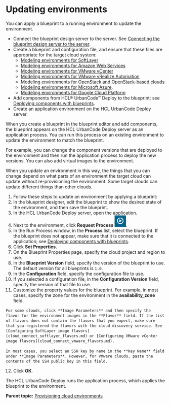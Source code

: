 # Updating environments

You can apply a blueprint to a running environment to update the environment.

-   Connect the blueprint design server to the server. See [Connecting the blueprint design server to the server](../../com.ibm.udeploy.doc/topics/ucdp_integrate.md).
-   Create a blueprint and configuration file, and ensure that these files are appropriate for the target cloud system:
    -   [Modeling environments for SoftLayer](blueprint_edit_softlayer.md#)
    -   [Modeling environments for Amazon Web Services](blueprint_edit_ec2.md)
    -   [Modeling environments for VMware vCenter](blueprint_edit_vc.md)
    -   [Modeling environments for VMware vRealize Automation](blueprint_edit_vra.md)
    -   [Modeling environments for OpenStack and OpenStack-based clouds](blueprint_edit_os.md)
    -   [Modeling environments for Microsoft Azure](blueprint_edit_azure.md).
    -   [Modeling environments for Google Cloud Platform](blueprint_edit_google_cloud.md)
-   Add components from HCL® UrbanCode™ Deploy to the blueprint; see [Deploying components with blueprints](blueprint_deploy_env.md).
-   Create an application environment on the HCL UrbanCode Deploy server.

When you create a blueprint in the blueprint editor and add components, the blueprint appears on the HCL UrbanCode Deploy server as an application process. You can run this process on an existing environment to update the environment to match the blueprint.

For example, you can change the component versions that are deployed to the environment and then run the application process to deploy the new versions. You can also add virtual images to the environment.

When you update an environment in this way, the things that you can change depend on what parts of an environment the target cloud can update without re-provisioning the environment. Some target clouds can update different things than other clouds.

1.  Follow these steps to update an environment by applying a blueprint:
2.   In the blueprint designer, edit the blueprint to show the desired state of the environment, and then save the blueprint. 
3.   In the HCL UrbanCode Deploy server, open the application. 
4.   Next to the environment, click **Request Process** ![](../images/icons/request_process_icon.gif). 
5.   In the Run Process window, in the **Process** list, select the blueprint. If the blueprint does not appear, make sure that it is connected to the application; see [Deploying components with blueprints](blueprint_deploy_env.md).
6.   Click **Set Properties**. 
7.   On the Blueprint Properties page, specify the cloud project and region to use. 
8.   In the **Blueprint Version** field, specify the version of the blueprint to use. The default version for all blueprints is `1.0`.
9.   In the **Configuration** field, specify the configuration file to use. 
10.  If you selected a configuration file, in the **Configuration Version** field, specify the version of that file to use. 
11.  Customize the property values for the blueprint. For example, in most cases, specify the zone for the environment in the **availability\_zone** field.

    For some clouds, click **Image Parameters** and then specify the flavor for the environment images in the **Flavor** field. If the list of flavors does not contain the flavors that you expect, make sure that you registered the flavors with the cloud discovery service. See [Configuring SoftLayer image flavors](cloud_connect_softlayer_flavors.md) or [Configuring VMware vCenter image flavors](cloud_connect_vmware_flavors.md).

    In most cases, you select an SSH key by name in the **Key Name** field under **Image Parameters**. However, for VMware clouds, paste the contents of the SSH public key in this field.

12.  Click **OK**. 

The HCL UrbanCode Deploy runs the application process, which applies the blueprint to the environment.

**Parent topic:** [Provisioning cloud environments](../../com.ibm.edt.doc/topics/env_provision_ov.md)

